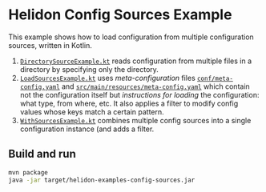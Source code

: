 # Helidon Config Sources Example

This example shows how to load configuration from multiple 
configuration sources, written in Kotlin.

1. [`DirectorySourceExample.kt`](src/main/java/io/helidon/kotlin/config/examples/sources/DirectorySourceExample.kt)
reads configuration from multiple files in a directory by specifying only the directory.
2. [`LoadSourcesExample.kt`](src/main/java/io/helidon/kotlin/config/examples/sources/LoadSourcesExample.kt)
uses _meta-configuration_ files [`conf/meta-config.yaml`](./conf/meta-config.yaml) 
and [`src/main/resources/meta-config.yaml`](./src/main/resources/meta-config.yaml)
which contain not the configuration itself but
_instructions for loading_ the configuration: what type, from where, etc. It also
applies a filter to modify config values whose keys match a certain pattern.
3. [`WithSourcesExample.kt`](src/main/java/io/helidon/kotlin/config/examples/sources/WithSourcesExample.kt)
combines multiple config sources into a single configuration instance (and adds a
filter.

## Build and run

```bash
mvn package
java -jar target/helidon-examples-config-sources.jar
```
